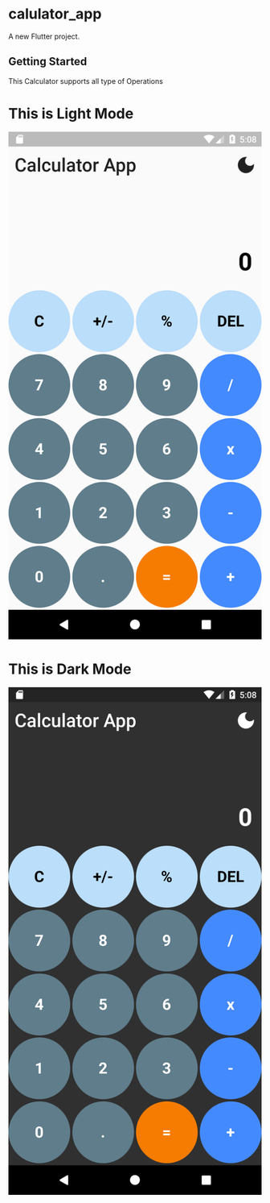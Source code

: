 # calulator_app

A new Flutter project.

## Getting Started

This Calculator supports all type of Operations



# This is Light Mode
![image info](./images/1.png)
# This is Dark Mode
![image info](./images/2.png)
